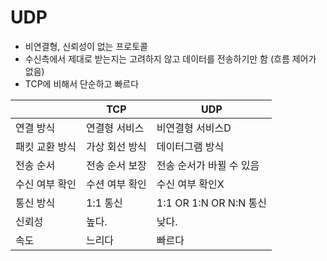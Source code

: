 # UDP

- 비연결형, 신뢰성이 없는 프로토콜
- 수신측에서 제대로 받는지는 고려하지 않고 데이터를 전송하기만 함 (흐름 제어가 없음)
- TCP에 비해서 단순하고 빠르다

|  | TCP | UDP |
| --- | --- | --- |
| 연결 방식 | 연결형 서비스 | 비연결형 서비스D |
| 패킷 교환 방식 | 가상 회선 방식 | 데이터그램 방식 |
| 전송 순서 | 전송 순서 보장 | 전송 순서가 바뀔 수 있음 |
| 수신 여부 확인 | 수션 여부 확인 | 수신 여부 확인X |
| 통신 방식 | 1:1 통신 | 1:1 OR 1:N OR N:N 통신 |
| 신뢰성 | 높다. | 낮다. |
| 속도 | 느리다 | 빠르다 |
